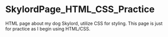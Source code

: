 # SkylordPage_HTML_CSS_Practice
HTML page about my dog Skylord, utilize CSS for styling. This page is just for practice as I begin using HTML/CSS.
